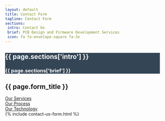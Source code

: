 ```yaml
---
layout: default
title: Contact Form
tagline: Contact Form
sections:
 intro: Contact Us
 brief: PCB Design and Firmware Development Services
 icon: fa fa-envelope-square fa-3x
---
```


<div style="background: #344555; color: #fff;">
<div class="container">
	<div class="row header_row">
		<div class="col-md-3 text-center">
			<h2><i class="{{ page.sections['icon'] }}"></i></h2>
		</div>
		<div class="col-md-9">
			<h2><b>{{ page.sections['intro'] }}</b></h2>
			<h3>{{ page.sections['brief'] }}</h3>
		</div>
	</div>
</div>
</div>

<section class="content-section">
	<div class="container">
		<h2 class="section-heading">{{ page.form_title }}</h2>
		<div class="row">
      <div class="col-md-3 col-md-offset-2">
        <a class="btn btn-lg btn-primary" href="{{ BASE_URL }}/services">Our Services</a>
      </div>  
      <div class="col-md-2">
        <a class="btn btn-lg btn-primary" href="{{ BASE_URL }}/product%20management/2017/12/29/Engineering-Process/">Our Process</a>
      </div>
      <div class="col-md-3">
        <a class="btn btn-lg btn-primary pull-right" href="{{ BASE_URL }}/Stratify-OS">Our Technology</a>
      </div>   
			<div class="col-md-8 col-md-offset-2">
        {% include contact-us-form.html %}
			</div>
		</div>
	</div>
</section>
